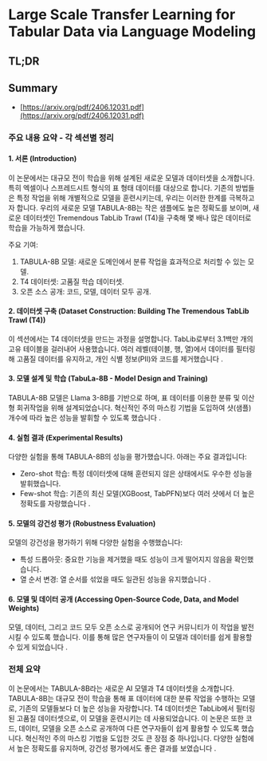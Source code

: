 # Large Scale Transfer Learning for Tabular Data via Language Modeling
## TL;DR
## Summary
- [https://arxiv.org/pdf/2406.12031.pdf](https://arxiv.org/pdf/2406.12031.pdf)

### 주요 내용 요약 - 각 섹션별 정리

#### 1. 서론 (Introduction)
이 논문에서는 대규모 전이 학습을 위해 설계된 새로운 모델과 데이터셋을 소개합니다. 특히 엑셀이나 스프레드시트 형식의 표 형태 데이터를 대상으로 합니다. 기존의 방법들은 특정 작업을 위해 개별적으로 모델을 훈련시키는데, 우리는 이러한 한계를 극복하고자 합니다. 우리의 새로운 모델 TABULA-8B는 작은 샘플에도 높은 정확도를 보이며, 새로운 데이터셋인 Tremendous TabLib Trawl (T4)을 구축해 몇 배나 많은 데이터로 학습을 가능하게 했습니다.

주요 기여:
1. TABULA-8B 모델: 새로운 도메인에서 분류 작업을 효과적으로 처리할 수 있는 모델.
2. T4 데이터셋: 고품질 학습 데이터셋.
3. 오픈 소스 공개: 코드, 모델, 데이터 모두 공개.

#### 2. 데이터셋 구축 (Dataset Construction: Building The Tremendous TabLib Trawl (T4))
이 섹션에서는 T4 데이터셋을 만드는 과정을 설명합니다. TabLib로부터 3.1백만 개의 고유 테이블을 걸러내어 사용했습니다. 여러 레벨(테이블, 행, 열)에서 데이터를 필터링해 고품질 데이터를 유지하고, 개인 식별 정보(PII)와 코드를 제거했습니다 .

#### 3. 모델 설계 및 학습 (TabuLa-8B - Model Design and Training)
TABULA-8B 모델은 Llama 3-8B를 기반으로 하며, 표 데이터를 이용한 분류 및 이산형 회귀작업을 위해 설계되었습니다. 혁신적인 주의 마스킹 기법을 도입하여 샷(샘플) 개수에 따라 높은 성능을 발휘할 수 있도록 했습니다   .

#### 4. 실험 결과 (Experimental Results)
다양한 실험을 통해 TABULA-8B의 성능을 평가했습니다. 아래는 주요 결과입니다:
- Zero-shot 학습: 특정 데이터셋에 대해 훈련되지 않은 상태에서도 우수한 성능을 발휘했습니다.
- Few-shot 학습: 기존의 최신 모델(XGBoost, TabPFN)보다 여러 샷에서 더 높은 정확도를 자랑했습니다 .

#### 5. 모델의 강건성 평가 (Robustness Evaluation)
모델의 강건성을 평가하기 위해 다양한 실험을 수행했습니다:
- 특성 드롭아웃: 중요한 기능을 제거했을 때도 성능이 크게 떨어지지 않음을 확인했습니다.
- 열 순서 변경: 열 순서를 섞었을 때도 일관된 성능을 유지했습니다  .

#### 6. 모델 및 데이터 공개 (Accessing Open-Source Code, Data, and Model Weights)
모델, 데이터, 그리고 코드 모두 오픈 소스로 공개되어 연구 커뮤니티가 이 작업을 발전시킬 수 있도록 했습니다. 이를 통해 많은 연구자들이 이 모델과 데이터를 쉽게 활용할 수 있게 되었습니다  .

### 전체 요약

이 논문에서는 TABULA-8B라는 새로운 AI 모델과 T4 데이터셋을 소개합니다. TABULA-8B는 대규모 전이 학습을 통해 표 데이터에 대한 분류 작업을 수행하는 모델로, 기존의 모델들보다 더 높은 성능을 자랑합니다. T4 데이터셋은 TabLib에서 필터링된 고품질 데이터셋으로, 이 모델을 훈련시키는 데 사용되었습니다. 이 논문은 또한 코드, 데이터, 모델을 오픈 소스로 공개하여 다른 연구자들이 쉽게 활용할 수 있도록 했습니다. 혁신적인 주의 마스킹 기법을 도입한 것도 큰 장점 중 하나입니다. 다양한 실험에서 높은 정확도를 유지하며, 강건성 평가에서도 좋은 결과를 보였습니다 .